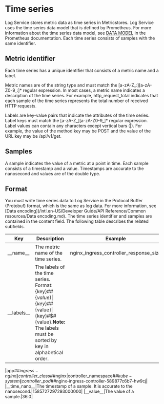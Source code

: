 # Time series

Log Service stores metric data as time series in Metricstores. Log Service uses the time series data model that is defined by Prometheus. For more information about the time series data model, see [DATA MODEL](https://prometheus.io/docs/concepts/data_model/) in the Prometheus documentation. Each time series consists of samples with the same identifier.

## Metric identifier

Each time series has a unique identifier that consists of a metric name and a label.

Metric names are of the string type and must match the \[a-zA-Z\_:\]\[a-zA-Z0-9\_:\]\* regular expression. In most cases, a metric name indicates a description of the time series. For example, http\_request\_total indicates that each sample of the time series represents the total number of received HTTP requests.

Labels are key-value pairs that indicate the attributes of the time series. Label keys must match the \[a-zA-Z\_\]\[a-zA-Z0-9\_\]\* regular expression. Label values can contain any characters except vertical bars \(\|\). For example, the value of the method key may be POST and the value of the URL key may be /api/v1/get.

## Samples

A sample indicates the value of a metric at a point in time. Each sample consists of a timestamp and a value. Timestamps are accurate to the nanosecond and values are of the double type.

## Format

You must write time series data to Log Service in the Protocol Buffer \(Protobuf\) format, which is the same as log data. For more information, see [Data encoding](/intl.en-US/Developer Guide/API Reference/Common resources/Data encoding.md). The time series identifier and samples are contained in the content field. The following table describes the related subfields.

|Key|Description|Example|
|---|-----------|-------|
|\_\_name\_\_|The metric name of the time series.|nginx\_ingress\_controller\_response\_size|
|\_\_labels\_\_|The labels of the time series. Format: \{key\}\#$\#\{value\}\|\{key\}\#$\#\{value\}\|\{key\}\#$\#\{value\}.**Note:** The labels must be sorted by key in alphabetical order.

|app\#$\#ingress-nginx\|controller\_class\#$\#nginx\|controller\_namespace\#$\#kube-system\|controller\_pod\#$\#nginx-ingress-controller-589877c6b7-hw9cj|
|\_\_time\_nano\_\_|The timestamp of a sample. It is accurate to the nanosecond.|1585727297293000000|
|\_\_value\_\_|The value of a sample.|36.0|


